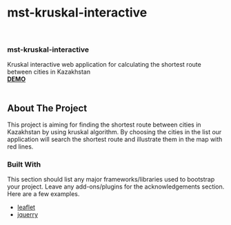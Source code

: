 # mst-kruskal-interactive

<!-- PROJECT LOGO -->
<br />
<div>

  <h3>mst-kruskal-interactive</h3>

  <p>
    Kruskal interactive web application for calculating the shortest route between cities in Kazakhstan
    <br />
    <a href="https://polyatomicion.github.io/mst-kruskal-interactive/"><strong>DEMO</strong></a>
    <br />
    <br />
  </p>
</div>

<!-- ABOUT THE PROJECT -->

## About The Project

<!-- [![Product Name Screen Shot][product-screenshot]](https://example.com) -->

This project is aiming for finding the shortest route between cities in Kazakhstan by using kruskal algorithm. By choosing the cities in the list our application will search the shortest route and illustrate them in the map with red lines.

### Built With

This section should list any major frameworks/libraries used to bootstrap your project. Leave any add-ons/plugins for the acknowledgements section. Here are a few examples.

- [leaflet](https://leafletjs.com/)
- [jquerry](https://jquery.com/)

